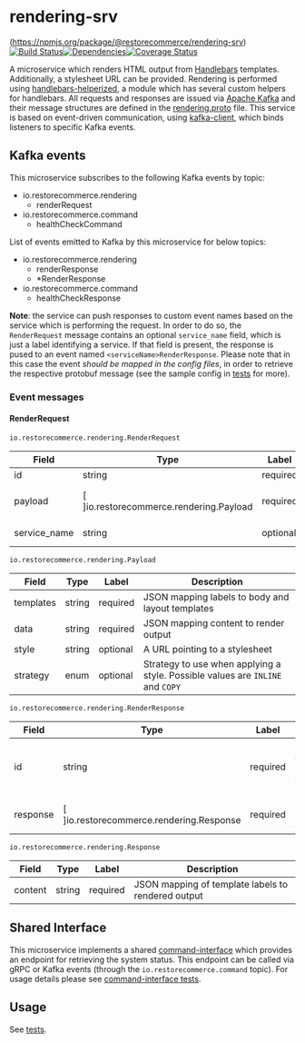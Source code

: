 # rendering-srv
<img src="http://img.shields.io/npm/v/%40restorecommerce%2Frendering%2Dsrv.svg?style=flat-square" alt="">(https://npmjs.org/package/@restorecommerce/rendering-srv)[![Build Status][build]](https://travis-ci.org/restorecommerce/rendering-srv?branch=master)[![Dependencies][depend]](https://david-dm.org/restorecommerce/rendering-srv)[![Coverage Status][cover]](https://coveralls.io/github/restorecommerce/rendering-srv?branch=master)

[version]: http://img.shields.io/npm/v/rendering-srv.svg?style=flat-square
[build]: http://img.shields.io/travis/restorecommerce/rendering-srv/master.svg?style=flat-square
[depend]: https://img.shields.io/david/restorecommerce/rendering-srv.svg?style=flat-square
[cover]: http://img.shields.io/coveralls/restorecommerce/rendering-srv/master.svg?style=flat-square

A microservice which renders HTML output from [Handlebars](http://handlebarsjs.com/) templates. Additionally, a stylesheet URL can be provided.
Rendering is performed using [handlebars-helperized](https://github.com/restorecommerce/handlebars-helperized), a module which has several custom helpers for handlebars.
All requests and responses are issued via [Apache Kafka](https://kafka.apache.org/) and their message structures are defined in the [rendering.proto](https://github.com/restorecommerce/protos/blob/master/io/restorecommerce/rendering.proto) file.
This service is based on event-driven communication, using [kafka-client](https://github.com/restorecommerce/kafka-client), which binds listeners to specific Kafka events.

## Kafka events

This microservice subscribes to the following Kafka events by topic:
- io.restorecommerce.rendering
  - renderRequest
- io.restorecommerce.command
  - healthCheckCommand

List of events emitted to Kafka by this microservice for below topics:
- io.restorecommerce.rendering
  - renderResponse
  - *RenderResponse
- io.restorecommerce.command
  - healthCheckResponse


**Note**: the service can push responses to custom event names based on the service which is performing the request.
In order to do so, the `RenderRequest` message contains an optional `service_name` field, which is just a label identifying a service. If that field is present,
the response is pused to an event named `<serviceName>RenderResponse`. Please note that in this case the event *should be mapped in the config files*, in order to
retrieve the respective protobuf message (see the sample config in [tests](https://github.com/restorecommerce/rendering-srv/tree/master/test) for more).

### Event messages

#### RenderRequest

`io.restorecommerce.rendering.RenderRequest`

| Field | Type | Label | Description |
| ----- | ---- | ----- | ----------- |
| id | string | required | Request ID |
| payload | [ ]io.restorecommerce.rendering.Payload | required | List of templates and data |
| service_name | string | optional | Requester label |

`io.restorecommerce.rendering.Payload`

| Field | Type | Label | Description |
| ----- | ---- | ----- | ----------- |
| templates | string | required | JSON mapping labels to body and layout templates |
| data | string | required | JSON mapping content to render output |
| style | string | optional | A URL pointing to a stylesheet |
| strategy | enum | optional | Strategy to use when applying a style. Possible values are `INLINE` and `COPY`|


`io.restorecommerce.rendering.RenderResponse`

| Field | Type | Label | Description |
| ----- | ---- | ----- | ----------- |
| id | string | required | Same value as the respective `RenderRequest` id |
| response | [ ]io.restorecommerce.rendering.Response | required | List of rendered outputs |


`io.restorecommerce.rendering.Response`

| Field | Type | Label | Description |
| ----- | ---- | ----- | ----------- |
| content | string | required | JSON mapping of template labels to rendered output |

## Shared Interface

This microservice implements a shared [command-interface](https://github.com/restorecommerce/command-interface) which
provides an endpoint for retrieving the system status. This endpoint can be called via gRPC or Kafka events (through the `io.restorecommerce.command` topic).
For usage details please see [command-interface tests](https://github.com/restorecommerce/command-interface/tree/master/test).

## Usage

See [tests](https://github.com/restorecommerce/rendering-srv/tree/master/test).
